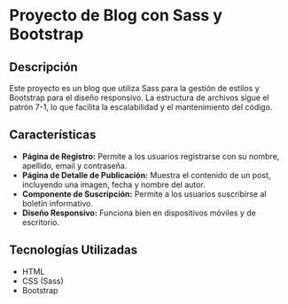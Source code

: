 # Proyecto de Blog con Sass y Bootstrap

## Descripción
Este proyecto es un blog que utiliza Sass para la gestión de estilos y Bootstrap para el diseño responsivo. La estructura de archivos sigue el patrón 7-1, lo que facilita la escalabilidad y el mantenimiento del código.

## Características
- **Página de Registro:** Permite a los usuarios registrarse con su nombre, apellido, email y contraseña.
- **Página de Detalle de Publicación:** Muestra el contenido de un post, incluyendo una imagen, fecha y nombre del autor.
- **Componente de Suscripción:** Permite a los usuarios suscribirse al boletín informativo.
- **Diseño Responsivo:** Funciona bien en dispositivos móviles y de escritorio.

## Tecnologías Utilizadas
- HTML
- CSS (Sass)
- Bootstrap